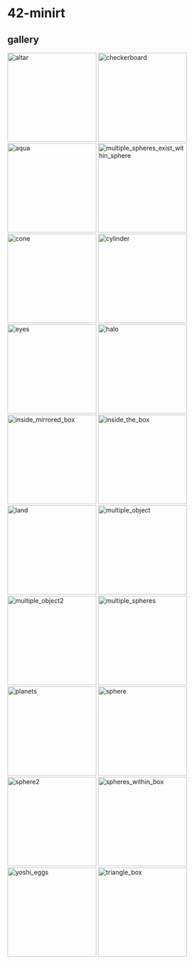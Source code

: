 # 42-minirt

## gallery
<img width="200" height="200" alt="altar" src="https://github.com/penguin2/42-minirt/assets/110877359/74521174-1aa6-4f28-9673-998b2ea24349">
<img width="200" height="200" alt="checkerboard" src="https://github.com/penguin2/42-minirt/assets/110877359/0ab98854-c348-4de2-b1ae-184f61880d61">
<img width="200" height="200" alt="aqua" src="https://github.com/penguin2/42-minirt/assets/110877359/39d86344-80ef-4b8a-a965-324484bc8730">
<img width="200" height="200" alt="multiple_spheres_exist_within_sphere" src="https://github.com/penguin2/42-minirt/assets/110877359/b63ae63c-ca02-4428-bb27-2e02972d4770">
<img width="200" height="200" alt="cone" src="https://github.com/penguin2/42-minirt/assets/110877359/03d755dd-c280-4fe0-a515-c3f8b8a812e6">
<img width="200" height="200" alt="cylinder" src="https://github.com/penguin2/42-minirt/assets/110877359/498a0fcf-8b52-414d-b4b4-2dada4ed4540">
<img width="200" height="200" alt="eyes" src="https://github.com/penguin2/42-minirt/assets/110877359/4eb2407d-0115-4a9e-88b2-51c7ab01f225">
<img width="200" height="200" alt="halo" src="https://github.com/penguin2/42-minirt/assets/110877359/15803d10-530b-4a00-ae2f-824b45daa5fa">
<img width="200" height="200" alt="inside_mirrored_box" src="https://github.com/penguin2/42-minirt/assets/110877359/962d1756-2284-4eed-8f22-6bf2f6c4511d">
<img width="200" height="200" alt="inside_the_box" src="https://github.com/penguin2/42-minirt/assets/110877359/87342bc2-3d70-49b4-b294-2f660e923459">
<img width="200" height="200" alt="land" src="https://github.com/penguin2/42-minirt/assets/110877359/2315b50f-04b8-4cbe-95a8-4ca2b7758a6f">
<img width="200" height="200" alt="multiple_object" src="https://github.com/penguin2/42-minirt/assets/110877359/d8c05f53-a1bb-4fb4-80da-833ce5691cc7">
<img width="200" height="200" alt="multiple_object2" src="https://github.com/penguin2/42-minirt/assets/110877359/55e6ca42-e3dc-4050-ab49-bd42a53e1daa">
<img width="200" height="200" alt="multiple_spheres" src="https://github.com/penguin2/42-minirt/assets/110877359/098197ae-6d83-4bda-a76f-94c8b81b6322">
<img width="200" height="200" alt="planets" src="https://github.com/penguin2/42-minirt/assets/110877359/f7e90709-9157-47d6-b38e-3816bed488a6">
<img width="200" height="200" alt="sphere" src="https://github.com/penguin2/42-minirt/assets/110877359/64942d9e-c016-4c58-98f4-71a10ecb6380">
<img width="200" height="200" alt="sphere2" src="https://github.com/penguin2/42-minirt/assets/110877359/d8a8c0ee-8fcc-4841-a8eb-6cafc3dd64ef">
<img width="200" height="200" alt="spheres_within_box" src="https://github.com/penguin2/42-minirt/assets/110877359/e195b450-8361-4c46-ba96-9ef489b873f5">
<img width="200" height="200" alt="yoshi_eggs" src="https://github.com/penguin2/42-minirt/assets/110877359/ddad27c7-0a25-40a5-98ef-a462899b80d0">
<img width="200" height="200" alt="triangle_box" src="https://github.com/penguin2/42-minirt/assets/110877359/4fe4ee83-514d-45f4-83dc-d96144cc9888">
